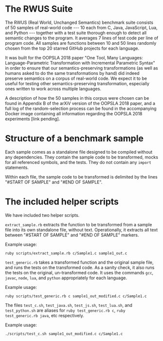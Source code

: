# The RWUS Suite

The RWUS (Real World, Unchanged Semantics) benchmark suite consists of 50 samples of real-world code --- 10 each from C, Java, JavaScript, Lua, and Python --- together with a test suite thorough enough to detect all semantic changes to the program. It averages 7 lines of test code per line of program code. All samples are functions between 10 and 50 lines randomly chosen from the top 20 starred GitHub projects for each language.

It was built for the OOPSLA 2018 paper "One Tool, Many Languages: Language-Parametric Transformation with Incremental Parametric Syntax" in order to ensure that our semantics-preserving transformations (as well as humans asked to do the same transformations by hand) did indeed preserve semantics on a corpus of real-world code. We expect it to be useful for testing other semantics-preserving transformation, especially ones written to work across multiple languages.

A description of how the 50 samples in this corpus were chosen can be found in Appendix B of the arXiV version of the OOPSLA 2018 paper, and a full log of the random-selection process can be found in the accompanying Docker image containing all information regarding the OOPSLA 2018 experiments [link pending].

# Structure of a benchmark sample

Each sample comes as a standalone file designed to be compiled without any dependencies. They contain the sample code to be transformed, mocks for all referenced symbols, and the tests. They do not contain any `import` statements.

Within each file, the sample code to be transformed is delimited by the lines "#START OF SAMPLE" and "#END OF SAMPLE".

# The included helper scripts

We have included two helper scripts.

`extract_sample.rb` extracts the function to be transformed from a sample file into its own standalone file, without text. Operationally, it extracts all text between "#START OF SAMPLE" and "#END OF SAMPLE" markers.

Example usage:

    ruby scripts/extract_sample.rb c/Sample1.c sample1_out.c

`test_generic.rb` takes a transformed function and the original sample file, and runs the tests on the transformed code. As a sanity check, it also runs the tests on the original, un-transformed code. It uses the commands `gcc`, `javac`, `node`, `lua`, and `python` appropriately for each language.

Example usage:

    ruby scripts/test_generic.rb c sample1_out_modified.c c/Sample1.c
    
The files `test_c.sh`, `test_java.sh`, `test_js.sh`, `test_lua.sh`, and `test_python.sh` are aliases for `ruby test_generic.rb c`, `ruby test_generic.rb java`, etc respectively. 

Example usage:

    ./scripts/test_c.sh sample1_out_modified.c c/Sample1.c
    

